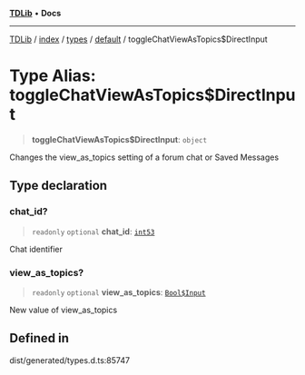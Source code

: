 [**TDLib**](../../../../../../README.md) • **Docs**

***

[TDLib](../../../../../../modules.md) / [index](../../../../../README.md) / [types](../../../README.md) / [default](../README.md) / toggleChatViewAsTopics$DirectInput

# Type Alias: toggleChatViewAsTopics$DirectInput

> **toggleChatViewAsTopics$DirectInput**: `object`

Changes the view_as_topics setting of a forum chat or Saved Messages

## Type declaration

### chat\_id?

> `readonly` `optional` **chat\_id**: [`int53`](int53-1.md)

Chat identifier

### view\_as\_topics?

> `readonly` `optional` **view\_as\_topics**: [`Bool$Input`](Bool$Input.md)

New value of view_as_topics

## Defined in

dist/generated/types.d.ts:85747
